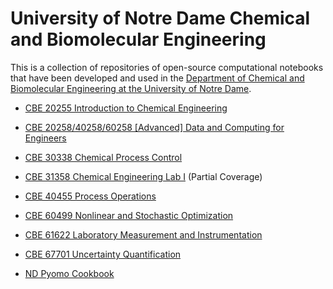 # University of Notre Dame Chemical and Biomolecular Engineering

This is a collection of repositories of open-source computational notebooks that have been developed and used in the [Department of Chemical and Biomolecular Engineering at the University of Notre Dame](https://cbe.nd.edu/).

* [CBE 20255 Introduction to Chemical Engineering](http://jckantor.github.io/CBE20255/)
* [CBE 20258/40258/60258 [Advanced] Data and Computing for Engineers](https://ndcbe.github.io/data-and-computing/intro.html)
* [CBE 30338 Chemical Process Control](http://jckantor.github.io/CBE30338/)
* [CBE 31358 Chemical Engineering Lab I](https://jckantor.github.io/cbe31358-book/intro.html) (Partial Coverage)
* [CBE 40455 Process Operations](http://jckantor.github.io/CBE40455/)
* [CBE 60499 Nonlinear and Stochastic Optimization](https://ndcbe.github.io/CBE60499/)
* [CBE 61622 Laboratory Measurement and Instrumentation](https://jckantor.github.io/cbe61622/)
* [CBE 67701 Uncertainty Quantification](https://ndcbe.github.io/cbe67701-uncertainty-quantification/)

* [ND Pyomo Cookbook](https://jckantor.github.io/ND-Pyomo-Cookbook/README.html)

